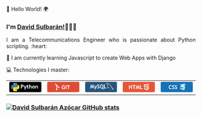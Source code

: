 <!DOCTYPE html>
<html>
<head>
  <link rel=stylesheet href="css/style.css" type="text/css">

  <meta charset="utf-8">
  
</head>
<body>
<div align="justify">
<p class="p1"> 👋 Hello World! 🌍</p>
<h3> I'm <a href="https://sulasoft.com">David Sulbarán!</a>👨🏻‍💻</h3>
<p class="p1">I am a Telecommunications Engineer who is passionate about Python scripting. :heart: </p>

<p class="p2"> 🌱 I am currently learning Javascript to create Web Apps with Django </p>

<p class="p2"> 💻 Technologies I master: </p>
<table class="table"> 
  <tr>
  <td><a href="https://sulasoft.com"> <img src="img/python.png"></a></td>
  <td><a href="https://sulasoft.com"> <img src="img/git.png"></a></td> 
  <td><a href="https://sulasoft.com"> <img src="img/mysql.png"></a></td> 
  <td><a href="https://sulasoft.com"> <img src="img/html5.png"></a></td>
  <td><a href="https://sulasoft.com"> <img src="img/css3.png"></a></td> 
  </tr>
</table>


</div>
</body>
</html>

### [![David Sulbarán Azócar GitHub stats](https://github-readme-stats.vercel.app/api?username=sulasoft&show_icons=true&title_color=fff&icon_color=79ff97&text_color=9f9f9f&bg_color=151515)](https://github.com/sulasoft/)